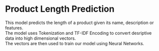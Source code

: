 # Product Length Prediction
 This model predicts the length of a product given its name, description or features.  
 The model uses Tokenization and TF-IDF Encoding to convert desriptive data into high dimensional vectors.  
 The vectors are then used to train our model using Neural Networks.  
